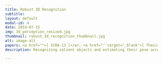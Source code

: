 ```yaml
---
title: Robust 3D Recognition
subtitle:
layout: default
modal-id: 4
date: 2014-07-15
img: 3d_perception_resized.jpg
thumbnail: robust_3d_recognition_thumbnail.jpg
alt: image-alt
papers: <a href="">[ ICRA-13 ]</a>, <a href="" target="_blank">[ Thesis Chapter 4 ]</a>, <a href="">[ Some DNN paper ]</a>
description: Recognizing salient objects and estimating their pose accurately, can tremendously benefit autonomous robots in modeling their environment. Such semantic parsing is significant for scene understanding. The output of the scene understanding, in turn can act as input for systems performing Active Perception, Interactive Perception, SLAM (Simultaneous Localization and Mapping), Manipulation or Visual Navigation. </br> The current state-of-the-art in 3D recognition systems can perform inference using both texture and depth information. The open challenges in this domain still lie in recognizing relevant objects under heavy occlusion and clutter, apart from having to deal with noise in sensing. I spent a large part of my academic career researching 3D object recognition under heavy clutter and occlusion from sensory data that provides both texture and depth information. This allowed the recognition system to also be robust to sensing noise and variations in lighting. These 3D recognition systems were developed to service indoor mobile manipulators. More recently, I have focused on extending these approaches to classes of objects where the interclass variations are either not pronounced or the environments have very uniform texture.

---
```

